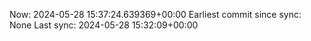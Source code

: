 Now: 2024-05-28 15:37:24.639369+00:00 Earliest commit since sync: None Last sync: 2024-05-28 15:32:09+00:00
